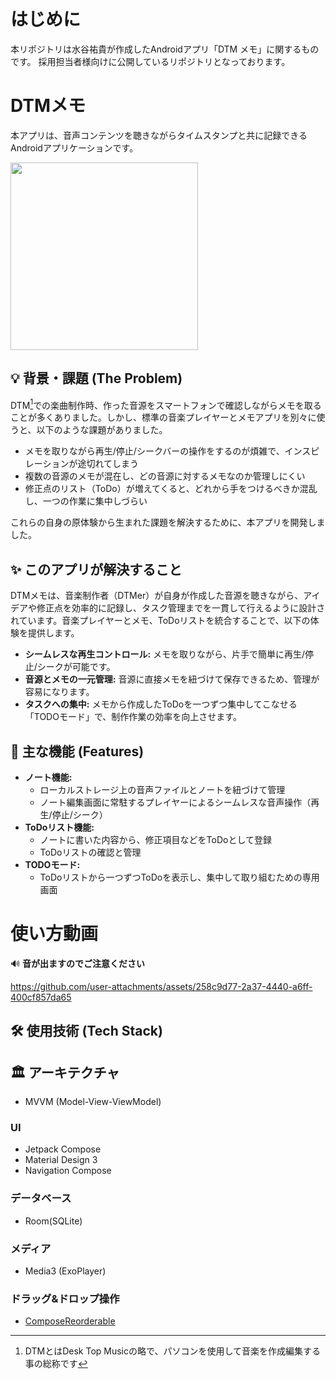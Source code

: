# はじめに
本リポジトリは水谷祐貴が作成したAndroidアプリ「DTM メモ」に関するものです。
採用担当者様向けに公開しているリポジトリとなっております。

# DTMメモ

本アプリは、音声コンテンツを聴きながらタイムスタンプと共に記録できるAndroidアプリケーションです。

<img src="ここにGIF動画のパスやURLを挿入" width="300">

## 💡 背景・課題 (The Problem)

DTM[^1]での楽曲制作時、作った音源をスマートフォンで確認しながらメモを取ることが多くありました。しかし、標準の音楽プレイヤーとメモアプリを別々に使うと、以下のような課題がありました。

-   メモを取りながら再生/停止/シークバーの操作をするのが煩雑で、インスピレーションが途切れてしまう
-   複数の音源のメモが混在し、どの音源に対するメモなのか管理しにくい
-   修正点のリスト（ToDo）が増えてくると、どれから手をつけるべきか混乱し、一つの作業に集中しづらい

これらの自身の原体験から生まれた課題を解決するために、本アプリを開発しました。

[^1]:DTMとはDesk Top Musicの略で、パソコンを使用して音楽を作成編集する事の総称です

## ✨ このアプリが解決すること

DTMメモは、音楽制作者（DTMer）が自身が作成した音源を聴きながら、アイデアや修正点を効率的に記録し、タスク管理までを一貫して行えるように設計されています。音楽プレイヤーとメモ、ToDoリストを統合することで、以下の体験を提供します。

-   **シームレスな再生コントロール:** メモを取りながら、片手で簡単に再生/停止/シークが可能です。
-   **音源とメモの一元管理:** 音源に直接メモを紐づけて保存できるため、管理が容易になります。
-   **タスクへの集中:** メモから作成したToDoを一つずつ集中してこなせる「TODOモード」で、制作作業の効率を向上させます。

## 🚀 主な機能 (Features)

-   **ノート機能:**
    -   ローカルストレージ上の音声ファイルとノートを紐づけて管理
    -   ノート編集画面に常駐するプレイヤーによるシームレスな音声操作（再生/停止/シーク）
-   **ToDoリスト機能:**
    -   ノートに書いた内容から、修正項目などをToDoとして登録
    -   ToDoリストの確認と管理
-   **TODOモード:**
    -   ToDoリストから一つずつToDoを表示し、集中して取り組むための専用画面
 
# 使い方動画
🔊 **音が出ますのでご注意ください**

https://github.com/user-attachments/assets/258c9d77-2a37-4440-a6ff-400cf857da65

## 🛠️ 使用技術 (Tech Stack)

## 🏛️ アーキテクチャ
-   MVVM (Model-View-ViewModel)

### UI
-   Jetpack Compose
-   Material Design 3
-   Navigation Compose

### データベース
-   Room(SQLite)

### メディア
-   Media3 (ExoPlayer)
### ドラッグ&ドロップ操作
-  [ComposeReorderable](https://github.com/aclassen/ComposeReorderable)
